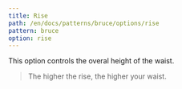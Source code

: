 ```yaml
---
title: Rise
path: /en/docs/patterns/bruce/options/rise
pattern: bruce
option: rise
---
```


This option controls the overal height of the waist.

> The higher the rise, the higher your waist.
